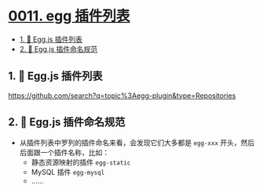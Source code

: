 # [0011. egg 插件列表](https://github.com/Tdahuyou/TNotes.egg/tree/main/notes/0011.%20egg%20%E6%8F%92%E4%BB%B6%E5%88%97%E8%A1%A8)

<!-- region:toc -->
- [1. 🔗 Egg.js 插件列表](#1--eggjs-插件列表)
- [2. 📒 Egg.js 插件命名规范](#2--eggjs-插件命名规范)
<!-- endregion:toc -->

## 1. 🔗 Egg.js 插件列表

https://github.com/search?q=topic%3Aegg-plugin&type=Repositories

## 2. 📒 Egg.js 插件命名规范

- 从插件列表中罗列的插件命名来看，会发现它们大多都是 `egg-xxx` 开头，然后后面跟一个插件名称，比如：
  - 静态资源映射的插件 `egg-static`
  - MySQL 插件 `egg-mysql`
  - ……
